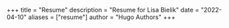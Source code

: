 +++
title = "Resume"
description = "Resume for Lisa Bielik"
date = "2022-04-10"
aliases = ["resume"]
author = "Hugo Authors"
+++